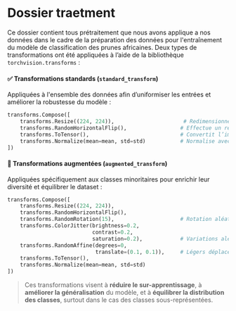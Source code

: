# Dossier traetment

Ce dossier contient tous prétraitement que nous avons applique a nos données dans le cadre de la préparation des données pour l'entraînement du modèle de classification des prunes africaines. Deux types de transformations ont été appliquées à l’aide de la bibliothèque `torchvision.transforms` :

#### ✅ **Transformations standards (`standard_transform`)**
Appliquées à l'ensemble des données afin d’uniformiser les entrées et améliorer la robustesse du modèle :
```python
transforms.Compose([
    transforms.Resize((224, 224)),                      # Redimensionne toutes les images à une taille uniforme
    transforms.RandomHorizontalFlip(),                 # Effectue un retournement horizontal aléatoire
    transforms.ToTensor(),                             # Convertit l’image PIL en tenseur PyTorch
    transforms.Normalize(mean=mean, std=std)           # Normalise avec la moyenne et l'écart-type du dataset
])
```

#### 🔁 **Transformations augmentées (`augmented_transform`)**
Appliquées spécifiquement aux classes minoritaires pour enrichir leur diversité et équilibrer le dataset :
```python
transforms.Compose([
    transforms.Resize((224, 224)),
    transforms.RandomHorizontalFlip(),
    transforms.RandomRotation(15),                     # Rotation aléatoire de ±15°
    transforms.ColorJitter(brightness=0.2, 
                           contrast=0.2, 
                           saturation=0.2),            # Variations aléatoires de couleur
    transforms.RandomAffine(degrees=0, 
                            translate=(0.1, 0.1)),     # Légers déplacements horizontaux et verticaux
    transforms.ToTensor(),
    transforms.Normalize(mean=mean, std=std)
])
```

> Ces transformations visent à **réduire le sur-apprentissage**, à **améliorer la généralisation** du modèle, et à **équilibrer la distribution des classes**, surtout dans le cas des classes sous-représentées.